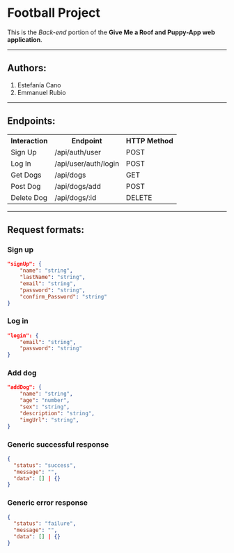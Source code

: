 # **Football Project**

This is the _Back-end_ portion of the **Give Me a Roof and Puppy-App web application**.

---

## Authors:

1. Estefanía Cano
1. Emmanuel Rubio

---

## Endpoints:

<table>
    <tr>
        <th>Interaction</th>
        <th>Endpoint</th>
        <th>HTTP Method</th>
    </tr>
    <tr>
        <td>Sign Up</td>
        <td>/api/auth/user</td>
        <td>POST</td>
    </tr>
    <tr>
        <td>Log In</td>
        <td>/api/user/auth/login</td>
        <td>POST</td>
    </tr>
    <tr>
        <td>Get Dogs</td>
        <td>/api/dogs</td>
        <td>GET</td>
    </tr>
    <tr>
        <td>Post Dog</td>
        <td>/api/dogs/add</td>
        <td>POST</td>
    </tr>
    <tr>
        <td>Delete Dog</td>
        <td>/api/dogs/:id</td>
        <td>DELETE</td>
    </tr>
</table>

---

## Request formats:

### Sign up

````json
"signUp": {
    "name": "string",
    "lastName": "string",
    "email": "string",
    "password": "string",
    "confirm_Password": "string"
}
````

### Log in

```json
"login": {
    "email": "string",
    "password": "string"
}
````

### Add dog

```json
"addDog": {
    "name": "string",
    "age": "number",
    "sex": "string",
    "description": "string",
    "imgUrl": "string",
}
```

### Generic successful response

```json
{
  "status": "success",
  "message": "",
  "data": [] | {}
}
```

### Generic error response

```json
{
  "status": "failure",
  "message": "",
  "data": [] | {}
}
```
